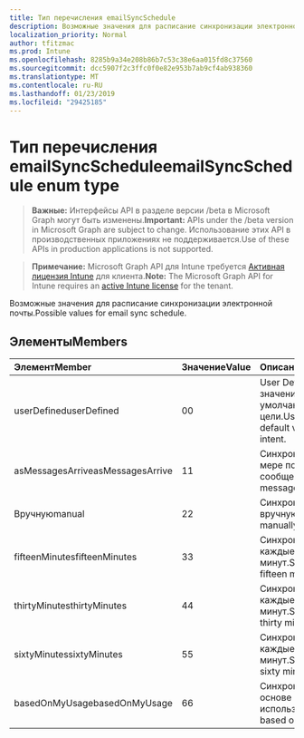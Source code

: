 ```yaml
---
title: Тип перечисления emailSyncSchedule
description: Возможные значения для расписание синхронизации электронной почты.
localization_priority: Normal
author: tfitzmac
ms.prod: Intune
ms.openlocfilehash: 8285b9a34e208b86b7c53c38e6aa015fd8c37560
ms.sourcegitcommit: dcc5907f2c3ffc0f0e82e953b7ab9cf4ab938360
ms.translationtype: MT
ms.contentlocale: ru-RU
ms.lasthandoff: 01/23/2019
ms.locfileid: "29425185"
---
```

# <a name="emailsyncschedule-enum-type"></a><span data-ttu-id="034ca-103">Тип перечисления emailSyncSchedule</span><span class="sxs-lookup"><span data-stu-id="034ca-103">emailSyncSchedule enum type</span></span>

> <span data-ttu-id="034ca-104">**Важные:** Интерфейсы API в разделе версии /beta в Microsoft Graph могут быть изменены.</span><span class="sxs-lookup"><span data-stu-id="034ca-104">**Important:** APIs under the /beta version in Microsoft Graph are subject to change.</span></span> <span data-ttu-id="034ca-105">Использование этих API в производственных приложениях не поддерживается.</span><span class="sxs-lookup"><span data-stu-id="034ca-105">Use of these APIs in production applications is not supported.</span></span>

> <span data-ttu-id="034ca-106">**Примечание:** Microsoft Graph API для Intune требуется [Активная лицензия Intune](https://go.microsoft.com/fwlink/?linkid=839381) для клиента.</span><span class="sxs-lookup"><span data-stu-id="034ca-106">**Note:** The Microsoft Graph API for Intune requires an [active Intune license](https://go.microsoft.com/fwlink/?linkid=839381) for the tenant.</span></span>

<span data-ttu-id="034ca-107">Возможные значения для расписание синхронизации электронной почты.</span><span class="sxs-lookup"><span data-stu-id="034ca-107">Possible values for email sync schedule.</span></span>

## <a name="members"></a><span data-ttu-id="034ca-108">Элементы</span><span class="sxs-lookup"><span data-stu-id="034ca-108">Members</span></span>
|<span data-ttu-id="034ca-109">Элемент</span><span class="sxs-lookup"><span data-stu-id="034ca-109">Member</span></span>|<span data-ttu-id="034ca-110">Значение</span><span class="sxs-lookup"><span data-stu-id="034ca-110">Value</span></span>|<span data-ttu-id="034ca-111">Описание</span><span class="sxs-lookup"><span data-stu-id="034ca-111">Description</span></span>|
|:---|:---|:---|
|<span data-ttu-id="034ca-112">userDefined</span><span class="sxs-lookup"><span data-stu-id="034ca-112">userDefined</span></span>|<span data-ttu-id="034ca-113">0</span><span class="sxs-lookup"><span data-stu-id="034ca-113">0</span></span>|<span data-ttu-id="034ca-114">User Defined, значение по умолчанию, без цели.</span><span class="sxs-lookup"><span data-stu-id="034ca-114">User Defined, default value, no intent.</span></span>|
|<span data-ttu-id="034ca-115">asMessagesArrive</span><span class="sxs-lookup"><span data-stu-id="034ca-115">asMessagesArrive</span></span>|<span data-ttu-id="034ca-116">1</span><span class="sxs-lookup"><span data-stu-id="034ca-116">1</span></span>|<span data-ttu-id="034ca-117">Синхронизация по мере поступления сообщений.</span><span class="sxs-lookup"><span data-stu-id="034ca-117">Sync as messages arrive.</span></span>|
|<span data-ttu-id="034ca-118">Вручную</span><span class="sxs-lookup"><span data-stu-id="034ca-118">manual</span></span>|<span data-ttu-id="034ca-119">2</span><span class="sxs-lookup"><span data-stu-id="034ca-119">2</span></span>|<span data-ttu-id="034ca-120">Синхронизируйте вручную.</span><span class="sxs-lookup"><span data-stu-id="034ca-120">Sync manually.</span></span>|
|<span data-ttu-id="034ca-121">fifteenMinutes</span><span class="sxs-lookup"><span data-stu-id="034ca-121">fifteenMinutes</span></span>|<span data-ttu-id="034ca-122">3</span><span class="sxs-lookup"><span data-stu-id="034ca-122">3</span></span>|<span data-ttu-id="034ca-123">Синхронизация каждые 15 минут.</span><span class="sxs-lookup"><span data-stu-id="034ca-123">Sync every fifteen minutes.</span></span>|
|<span data-ttu-id="034ca-124">thirtyMinutes</span><span class="sxs-lookup"><span data-stu-id="034ca-124">thirtyMinutes</span></span>|<span data-ttu-id="034ca-125">4</span><span class="sxs-lookup"><span data-stu-id="034ca-125">4</span></span>|<span data-ttu-id="034ca-126">Синхронизация каждые 30 минут.</span><span class="sxs-lookup"><span data-stu-id="034ca-126">Sync every thirty minutes.</span></span>|
|<span data-ttu-id="034ca-127">sixtyMinutes</span><span class="sxs-lookup"><span data-stu-id="034ca-127">sixtyMinutes</span></span>|<span data-ttu-id="034ca-128">5</span><span class="sxs-lookup"><span data-stu-id="034ca-128">5</span></span>|<span data-ttu-id="034ca-129">Синхронизация каждые 60 минут.</span><span class="sxs-lookup"><span data-stu-id="034ca-129">Sync every sixty minutes.</span></span>|
|<span data-ttu-id="034ca-130">basedOnMyUsage</span><span class="sxs-lookup"><span data-stu-id="034ca-130">basedOnMyUsage</span></span>|<span data-ttu-id="034ca-131">6</span><span class="sxs-lookup"><span data-stu-id="034ca-131">6</span></span>|<span data-ttu-id="034ca-132">Синхронизация на основе Мои использования.</span><span class="sxs-lookup"><span data-stu-id="034ca-132">Sync based on my usage.</span></span>|




